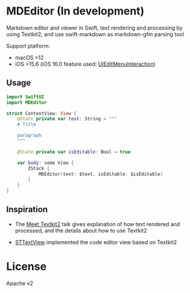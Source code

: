# MDEditor (In development)

Markdown editor and viewer in Swift, text rendering and processing by using Textkit2, 
and use swift-markdown as markdown-gfm parsing tool

Support platform:
- macOS >12
- iOS >15.6 (iOS 16.0 feature used: [UIEditMenuInteraction](https://developer.apple.com/documentation/uikit/uieditmenuinteraction))


## Usage

```swift
import SwiftUI
import MDEditor

struct ContentView: View {
    @State private var text: String = """
    # Title

    paragraph
    """

    @State private var isEditable: Bool = true

    var body: some View {
        ZStack {
            MDEditor(text: $text, isEditable: $isEditable)
        }
    }
}
```

## Inspiration

- The [Meet Textkit2](https://developer.apple.com/videos/play/wwdc2021/10061/) talk gives explanation of how text rendered and processed, and the details about how to use Textkit2

- [STTextView](https://github.com/krzyzanowskim/STTextView) implemented the code editor view based on Textkit2

# License

Apache v2

